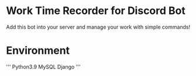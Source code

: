 # Work Time Recorder for Discord Bot

Add this bot into your server and manage your work with simple commands!

# Environment
'''
Python3.9
MySQL
Django
'''
